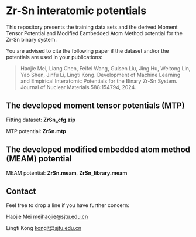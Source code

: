 # Zr-Sn interatomic potentials 
This repository presents the training data sets and the derived Moment Tensor Potential and Modified Eambedded Atom Method potential for the Zr-Sn binary system.

You are advised to cite the following paper if the dataset and/or the potentials are used in your publications:

> Haojie Mei, Liang Chen, Feifei Wang, Guisen Liu, Jing Hu, Weitong Lin, Yao Shen, Jinfu Li, Lingti Kong. Development of Machine Learning and Empirical Interatomic Potentials for the Binary Zr-Sn System. Journal of Nuclear Materials 588:154794, 2024.

## The developed moment tensor potentials (MTP)
Fitting dataset: **ZrSn_cfg.zip**

MTP potential: **ZrSn.mtp**  

## The developed modified embedded atom method (MEAM) potential
MEAM potential: **ZrSn.meam**, **ZrSn_library.meam**

## Contact
Feel free to drop a line if you have further concern:

Haojie Mei meihaojie@sjtu.edu.cn

Lingti Kong konglt@sjtu.edu.cn
